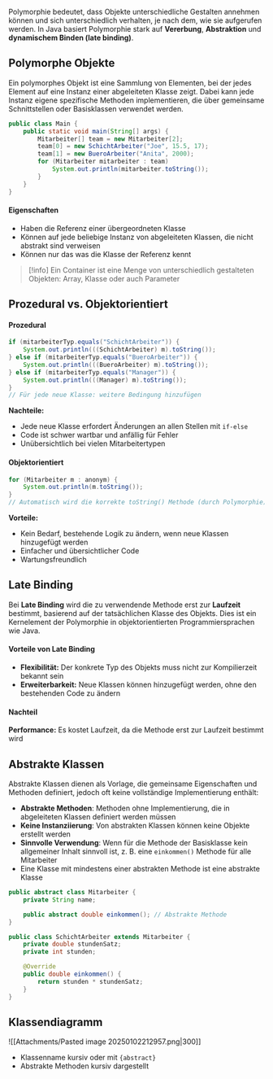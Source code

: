 Polymorphie bedeutet, dass Objekte unterschiedliche Gestalten annehmen können und sich unterschiedlich verhalten, je nach dem, wie sie aufgerufen werden. In Java basiert Polymorphie stark auf **Vererbung**, **Abstraktion** und **dynamischem Binden (late binding)**.

## Polymorphe Objekte
Ein polymorphes Objekt ist eine Sammlung von Elementen, bei der jedes Element auf eine Instanz einer abgeleiteten Klasse zeigt. Dabei kann jede Instanz eigene spezifische Methoden implementieren, die über gemeinsame Schnittstellen oder Basisklassen verwendet werden.

```java
public class Main { 
	public static void main(String[] args) { 
		Mitarbeiter[] team = new Mitarbeiter[2]; 
		team[0] = new SchichtArbeiter("Joe", 15.5, 17); 
		team[1] = new BueroArbeiter("Anita", 2000); 
		for (Mitarbeiter mitarbeiter : team)
			System.out.println(mitarbeiter.toString()); 
		} 
	} 
}
```
#### Eigenschaften
- Haben die Referenz einer übergeordneten Klasse
- Können auf jede beliebige Instanz von abgeleiteten Klassen, die nicht abstrakt sind verweisen
- Können nur das was die Klasse der Referenz kennt

>[!info]
>Ein Container ist eine Menge von unterschiedlich gestalteten Objekten: Array, Klasse oder auch Parameter
## Prozedural vs. Objektorientiert

#### Prozedural

```java
if (mitarbeiterTyp.equals("SchichtArbeiter")) {
    System.out.println(((SchichtArbeiter) m).toString());
} else if (mitarbeiterTyp.equals("BueroArbeiter")) {
    System.out.println(((BueroArbeiter) m).toString());
} else if (mitarbeiterTyp.equals("Manager")) {
    System.out.println(((Manager) m).toString());
}
// Für jede neue Klasse: weitere Bedingung hinzufügen
```

**Nachteile:**
- Jede neue Klasse erfordert Änderungen an allen Stellen mit `if-else`
- Code ist schwer wartbar und anfällig für Fehler
- Unübersichtlich bei vielen Mitarbeitertypen

#### Objektorientiert
```java
for (Mitarbeiter m : anonym) {
    System.out.println(m.toString());
}
// Automatisch wird die korrekte toString() Methode (durch Polymorphie) aufgerufen.
```

**Vorteile:**
- Kein Bedarf, bestehende Logik zu ändern, wenn neue Klassen hinzugefügt werden
- Einfacher und übersichtlicher Code
- Wartungsfreundlich

## Late Binding
Bei **Late Binding** wird die zu verwendende Methode erst zur **Laufzeit** bestimmt, basierend auf der tatsächlichen Klasse des Objekts. Dies ist ein Kernelement der Polymorphie in objektorientierten Programmiersprachen wie Java.
#### Vorteile von Late Binding
- **Flexibilität:** Der konkrete Typ des Objekts muss nicht zur Kompilierzeit bekannt sein
- **Erweiterbarkeit:** Neue Klassen können hinzugefügt werden, ohne den bestehenden Code zu ändern

#### Nachteil
**Performance:** Es kostet Laufzeit, da die Methode erst zur Laufzeit bestimmt wird
## Abstrakte Klassen
Abstrakte Klassen dienen als Vorlage, die gemeinsame Eigenschaften und Methoden definiert, jedoch oft keine vollständige Implementierung enthält:
- **Abstrakte Methoden**: Methoden ohne Implementierung, die in abgeleiteten Klassen definiert werden müssen
- **Keine Instanziierung**: Von abstrakten Klassen können keine Objekte erstellt werden
- **Sinnvolle Verwendung**: Wenn für die Methode der Basisklasse kein allgemeiner Inhalt sinnvoll ist, z. B. eine `einkommen()` Methode für alle Mitarbeiter
- Eine Klasse mit mindestens einer abstrakten Methode ist eine abstrakte Klasse

```java
public abstract class Mitarbeiter {
    private String name;

    public abstract double einkommen(); // Abstrakte Methode
}

public class SchichtArbeiter extends Mitarbeiter {
    private double stundenSatz;
    private int stunden;

    @Override
    public double einkommen() {
        return stunden * stundenSatz;
    }
}
```

## Klassendiagramm
![[Attachments/Pasted image 20250102212957.png|300]]
- Klassenname kursiv oder mit `{abstract}`
- Abstrakte Methoden kursiv dargestellt